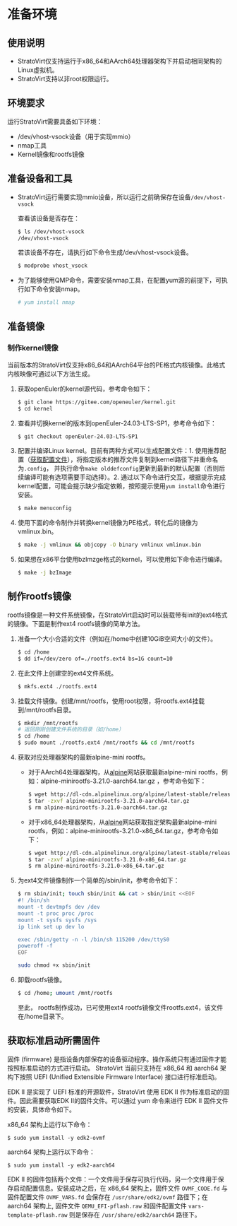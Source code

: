 # 准备环境

## 使用说明

- StratoVirt仅支持运行于x86_64和AArch64处理器架构下并启动相同架构的Linux虚拟机。
- StratoVirt支持以非root权限运行。

## 环境要求

运行StratoVirt需要具备如下环境：

- /dev/vhost-vsock设备（用于实现mmio）
- nmap工具
- Kernel镜像和rootfs镜像

## 准备设备和工具

- StratoVirt运行需要实现mmio设备，所以运行之前确保存在设备`/dev/vhost-vsock`

  查看该设备是否存在：

  ```sh
  $ ls /dev/vhost-vsock
  /dev/vhost-vsock
  ```

  若该设备不存在，请执行如下命令生成/dev/vhost-vsock设备。

  ```sh
  $ modprobe vhost_vsock
  ```

- 为了能够使用QMP命令，需要安装nmap工具，在配置yum源的前提下，可执行如下命令安装nmap。

  ```sh
  # yum install nmap
  ```

## 准备镜像

### 制作kernel镜像

当前版本的StratoVirt仅支持x86_64和AArch64平台的PE格式内核镜像。此格式内核映像可通过以下方法生成。

1. 获取openEuler的kernel源代码，参考命令如下：

   ```sh
   $ git clone https://gitee.com/openeuler/kernel.git
   $ cd kernel
   ```

2. 查看并切换kernel的版本到openEuler-24.03-LTS-SP1，参考命令如下：

   ```sh
   $ git checkout openEuler-24.03-LTS-SP1
   ```

3. 配置并编译Linux kernel。目前有两种方式可以生成配置文件：1. 使用推荐配置（[获取配置文件](https://gitee.com/openeuler/stratovirt/tree/master/docs/kernel_config)），将指定版本的推荐文件复制到kernel路径下并重命名为`.config`， 并执行命令`make olddefconfig`更新到最新的默认配置（否则后续编译可能有选项需要手动选择）。2. 通过以下命令进行交互，根据提示完成kernel配置，可能会提示缺少指定依赖，按照提示使用`yum install`命令进行安装。

   ```sh
   $ make menuconfig
   ```

4. 使用下面的命令制作并转换kernel镜像为PE格式，转化后的镜像为vmlinux.bin。

   ```sh
   $ make -j vmlinux && objcopy -O binary vmlinux vmlinux.bin
   ```

5. 如果想在x86平台使用bzImzge格式的kernel，可以使用如下命令进行编译。

   ```sh
   $ make -j bzImage
   ```

## 制作rootfs镜像

rootfs镜像是一种文件系统镜像，在StratoVirt启动时可以装载带有init的ext4格式的镜像。下面是制作ext4 rootfs镜像的简单方法。

1. 准备一个大小合适的文件（例如在/home中创建10GiB空间大小的文件）。

   ```sh
   $ cd /home
   $ dd if=/dev/zero of=./rootfs.ext4 bs=1G count=10
   ```

2. 在此文件上创建空的ext4文件系统。

   ```sh
   $ mkfs.ext4 ./rootfs.ext4
   ```

3. 挂载文件镜像。创建/mnt/rootfs，使用root权限，将rootfs.ext4挂载到/mnt/rootfs目录。

   ```sh
   $ mkdir /mnt/rootfs
   # 返回刚刚创建文件系统的目录（如/home）
   $ cd /home
   $ sudo mount ./rootfs.ext4 /mnt/rootfs && cd /mnt/rootfs
   ```

4. 获取对应处理器架构的最新alpine-mini rootfs。

   - 对于AArch64处理器架构，从[alpine](http://dl-cdn.alpinelinux.org/alpine/latest-stable/releases/)网站获取最新alpine-mini rootfs，例如：alpine-minirootfs-3.21.0-aarch64.tar.gz ，参考命令如下：

      ```sh
      $ wget http://dl-cdn.alpinelinux.org/alpine/latest-stable/releases/aarch64/alpine-minirootfs-3.21.0-aarch64.tar.gz
      $ tar -zxvf alpine-minirootfs-3.21.0-aarch64.tar.gz
      $ rm alpine-minirootfs-3.21.0-aarch64.tar.gz
      ```

   - 对于x86_64处理器架构，从[alpine](http://dl-cdn.alpinelinux.org/alpine/latest-stable/releases/)网站获取指定架构最新alpine-mini rootfs，例如：alpine-minirootfs-3.21.0-x86_64.tar.gz，参考命令如下：

      ```sh
      $ wget http://dl-cdn.alpinelinux.org/alpine/latest-stable/releases/x86_64/alpine-minirootfs-3.21.0-x86_64.tar.gz
      $ tar -zxvf alpine-minirootfs-3.21.0-x86_64.tar.gz
      $ rm alpine-minirootfs-3.21.0-x86_64.tar.gz
      ```

5. 为ext4文件镜像制作一个简单的/sbin/init，参考命令如下：

   ```sh
   $ rm sbin/init; touch sbin/init && cat > sbin/init <<EOF
   #! /bin/sh
   mount -t devtmpfs dev /dev
   mount -t proc proc /proc
   mount -t sysfs sysfs /sys
   ip link set up dev lo
   
   exec /sbin/getty -n -l /bin/sh 115200 /dev/ttyS0
   poweroff -f
   EOF
   
   sudo chmod +x sbin/init
   ```

6. 卸载rootfs镜像。

   ```sh
   $ cd /home; umount /mnt/rootfs
   ```

   至此， rootfs制作成功，已可使用ext4 rootfs镜像文件rootfs.ext4，该文件在/home目录下。

## 获取标准启动所需固件

固件 (firmware) 是指设备内部保存的设备驱动程序。操作系统只有通过固件才能按照标准启动的方式进行启动。 StratoVirt 当前只支持在 x86_64 和 aarch64 架构下按照 UEFI (Unified Extensible Firmware Interface) 接口进行标准启动。

EDK II 是实现了 UEFI 标准的开源软件，StratoVirt 使用 EDK II 作为标准启动的固件。因此需要获取EDK II的固件文件。可以通过 yum 命令来进行 EDK II 固件文件的安装，具体命令如下。

x86_64 架构上运行以下命令：

```shell
$ sudo yum install -y edk2-ovmf
```

aarch64 架构上运行以下命令：

```shell
$ sudo yum install -y edk2-aarch64
```

EDK II 的固件包括两个文件：一个文件用于保存可执行代码，另一个文件用于保存启动配置信息。安装成功之后，在 x86_64 架构上，固件文件 `OVMF_CODE.fd` 与固件配置文件 `OVMF_VARS.fd` 会保存在 `/usr/share/edk2/ovmf` 路径下；在 aarch64 架构上, 固件文件 `QEMU_EFI-pflash.raw` 和固件配置文件 `vars-template-pflash.raw` 则是保存在 `/usr/share/edk2/aarch64` 路径下。
